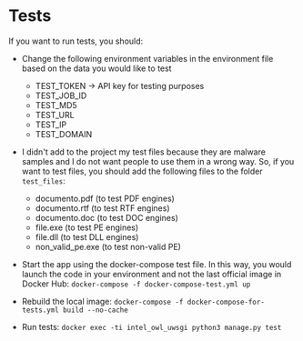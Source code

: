 # Tests

If you want to run tests, you should:

- Change the following environment variables in the environment file based on the data you would like to test
    * TEST_TOKEN -> API key for testing purposes
    * TEST_JOB_ID
    * TEST_MD5
    * TEST_URL
    * TEST_IP
    * TEST_DOMAIN
    
- I didn't add to the project my test files because they are malware samples and I do not want people to use them in a wrong way. 
So, if you want to test files, you should add the following files to the folder `test_files`:
    * documento.pdf (to test PDF engines)
    * documento.rtf (to test RTF engines)
    * documento.doc (to test DOC engines)
    * file.exe (to test PE engines)
    * file.dll (to test DLL engines)
    * non_valid_pe.exe (to test non-valid PE)
    
- Start the app using the docker-compose test file. In this way, you would launch the code in your environment and not the last official image in Docker Hub:
`docker-compose -f docker-compose-test.yml up`

- Rebuild the local image:
`docker-compose -f docker-compose-for-tests.yml build --no-cache`

- Run tests:
`docker exec -ti intel_owl_uwsgi python3 manage.py test`
    
